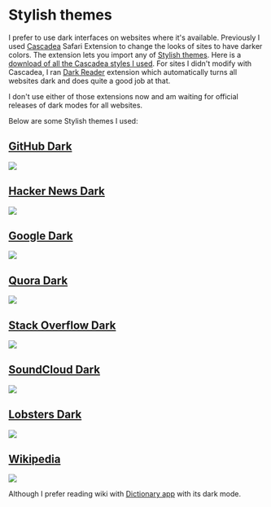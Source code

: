 # Stylish themes

I prefer to use dark interfaces on websites where it's available. Previously I used [Cascadea](https://cascadea.app) Safari Extension to change the looks of sites to have darker colors. The extension lets you import any of [Stylish themes](https://userstyles.org). Here is a [download of all the Cascadea styles I used](https://www.dropbox.com/s/dcnhujryt0ydft5/Cascadea%20Styles.sdb?dl=1). For sites I didn't modify with Cascadea, I ran [Dark Reader](https://darkreader.org/) extension which automatically turns all websites dark and does quite a good job at that.

I don't use either of those extensions now and am waiting for official releases of dark modes for all websites.

Below are some Stylish themes I used:

## [GitHub Dark](https://userstyles.org/styles/37035/github-dark)

![](https://i.imgur.com/ValUboK.png)

## [Hacker News Dark](https://userstyles.org/styles/113994/hacker-news-dark)

![](https://i.imgur.com/vvfG3au.png)

## [Google Dark](https://userstyles.org/styles/118959/darksearch-for-google)

![](https://i.imgur.com/tTKd4kG.png)

## [Quora Dark](https://userstyles.org/styles/104706/quora-dark)

![](https://i.imgur.com/VFAXqU1.png)

## [Stack Overflow Dark](https://userstyles.org/styles/35345)

![](https://i.imgur.com/NKI5yj2.png)

## [SoundCloud Dark](https://userstyles.org/styles/90894/soundcloud-pitch-black)

![](https://i.imgur.com/hjCCD1E.png)

## [Lobsters Dark](https://userstyles.org/styles/136068/neo-dark-lobsters)

![](https://i.imgur.com/nCjge7A.png)

## [Wikipedia](https://userstyles.org/styles/122072/wikipedia-dark-material-design)

![](https://i.imgur.com/rcMQfXY.png)

Although I prefer reading wiki with [Dictionary app](https://wokabulary.com/blog/the-built-in-dictionary-on-mac-and-iphone.html) with its dark mode.

